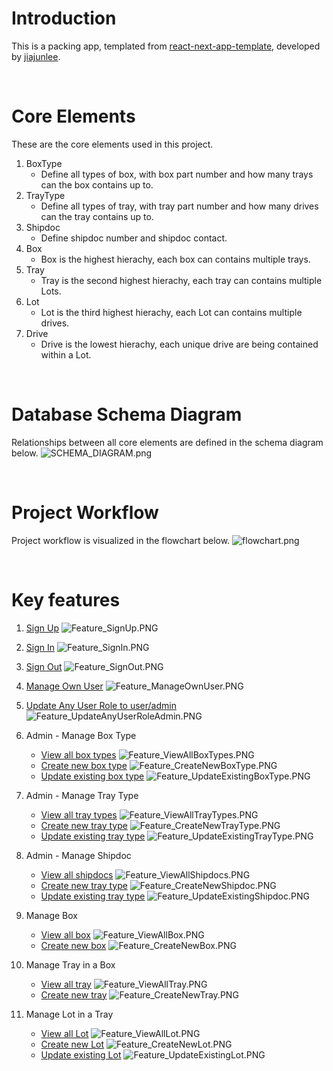 # Introduction
This is a packing app, templated from [react-next-app-template](https://github.com/jiajunlee19/react-next-app-template), developed by [jiajunlee](https://github.com/jiajunlee19).


<br>

# Core Elements
These are the core elements used in this project.
1. BoxType
    - Define all types of box, with box part number and how many trays can the box contains up to.
2. TrayType
    - Define all types of tray, with tray part number and how many drives can the tray contains up to.
3. Shipdoc
    - Define shipdoc number and shipdoc contact.
4. Box
    - Box is the highest hierachy, each box can contains multiple trays.
5. Tray
    - Tray is the second highest hierachy, each tray can contains multiple Lots.
6. Lot
    - Lot is the third highest hierachy, each Lot can contains multiple drives.
7. Drive
    - Drive is the lowest hierachy, each unique drive are being contained within a Lot.

<br>

# Database Schema Diagram
Relationships between all core elements are defined in the schema diagram below.
![SCHEMA_DIAGRAM.png](/Misc/SCHEMA_DIAGRAM.png)

<br>

# Project Workflow
Project workflow is visualized in the flowchart below.
![flowchart.png](/Misc/flowchart.png)

<br>

# Key features
1. [Sign Up](/app/\(pages\)/auth/signUp/page.tsx)
    ![Feature_SignUp.PNG](/Misc/Feature_SignUp.PNG)

2. [Sign In](/app/\(pages\)/auth/signIn/page.tsx)
    ![Feature_SignIn.PNG](/Misc/Feature_SignIn.PNG)

3. [Sign Out](/app/\(pages\)/auth/signOut/page.tsx)
    ![Feature_SignOut.PNG](/Misc/Feature_SignOut.PNG)

4. [Manage Own User](/app/\(pages\)/auth/user/[user_uid]/page.tsx)
    ![Feature_ManageOwnUser.PNG](/Misc/Feature_ManageOwnUser.PNG)

5. [Update Any User Role to user/admin](/app/\(pages\)/protected/auth/updateRoleByEmail/page.tsx)
    ![Feature_UpdateAnyUserRoleAdmin.PNG](/Misc/Feature_UpdateAnyUserRoleAdmin.PNG)

6. Admin - Manage Box Type
    - [View all box types](/app/\(pages\)/protected/box_type/page.tsx)
    ![Feature_ViewAllBoxTypes.PNG](/Misc/Feature_ViewAllBoxTypes.PNG)
    - [Create new box type](/app/\(pages\)/protected/box_type/create/page.tsx)
    ![Feature_CreateNewBoxType.PNG](/Misc/Feature_CreateNewBoxType.PNG)
    - [Update existing box type](/app/\(pages\)/protected/box_type/[box_type_uid]/update/page.tsx)
    ![Feature_UpdateExistingBoxType.PNG](/Misc/Feature_UpdateExistingBoxType.PNG)

7. Admin - Manage Tray Type
    - [View all tray types](/app/\(pages\)/protected/tray_type/page.tsx)
    ![Feature_ViewAllTrayTypes.PNG](/Misc/Feature_ViewAllTrayTypes.PNG)
    - [Create new tray type](/app/\(pages\)/protected/tray_type/create/page.tsx)
    ![Feature_CreateNewTrayType.PNG](/Misc/Feature_CreateNewTrayType.PNG)
    - [Update existing tray type](/app/\(pages\)/protected/tray_type/[tray_type_uid]/update/page.tsx)
    ![Feature_UpdateExistingTrayType.PNG](/Misc/Feature_UpdateExistingTrayType.PNG)

8. Admin - Manage Shipdoc
    - [View all shipdocs](/app/\(pages\)/protected/shipdoc/page.tsx)
    ![Feature_ViewAllShipdocs.PNG](/Misc/Feature_ViewAllShipdocs.PNG)
    - [Create new tray type](/app/\(pages\)/protected/shipdoc/create/page.tsx)
    ![Feature_CreateNewShipdoc.PNG](/Misc/Feature_CreateNewShipdoc.PNG)
    - [Update existing tray type](/app/\(pages\)/protected/shipdoc/[shipdoc_uid]/update/page.tsx)
    ![Feature_UpdateExistingShipdoc.PNG](/Misc/Feature_UpdateExistingShipdoc.PNG)

9. Manage Box
    - [View all box](/app/\(pages\)/box/page.tsx)
    ![Feature_ViewAllBox.PNG](/Misc/Feature_ViewAllBox.PNG)
    - [Create new box](/app/\(pages\)/box/create/page.tsx)
    ![Feature_CreateNewBox.PNG](/Misc/Feature_CreateNewBox.PNG)

10. Manage Tray in a Box
    - [View all tray](/app/\(pages\)/box/[box_uid]/tray/page.tsx)
    ![Feature_ViewAllTray.PNG](/Misc/Feature_ViewAllTray.PNG)
    - [Create new tray](/app/\(pages\)/box/[box_uid]/tray/create/page.tsx)
    ![Feature_CreateNewTray.PNG](/Misc/Feature_CreateNewTray.PNG)

11. Manage Lot in a Tray
    - [View all Lot](/app/\(pages\)/box/[box_uid]/tray/[tray_uid]/lot/page.tsx)
    ![Feature_ViewAllLot.PNG](/Misc/Feature_ViewAllLots.PNG)
    - [Create new Lot](/app/\(pages\)/box/[box_uid]/tray/[tray_uid]/lot/create/page.tsx)
    ![Feature_CreateNewLot.PNG](/Misc/Feature_CreateNewLot.PNG)
    - [Update existing Lot](/app/\(pages\)/box/[box_uid]/tray/[tray_uid]/lot/[lot_uid]/update/page.tsx)
    ![Feature_UpdateExistingLot.PNG](/Misc/Feature_UpdateExistingLot.PNG)

<br>